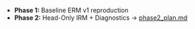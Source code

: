 - **Phase 1:** Baseline ERM v1 reproduction
- **Phase 2:** Head-Only IRM + Diagnostics → [phase2_plan.md](phase2_plan.md)
